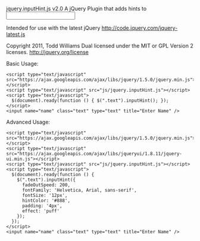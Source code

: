 jquery.inputHint.js v2.0
  A jQuery Plugin that adds hints to <input type="text" title="Hint goes here" />

 Intended for use with the latest jQuery
  http://code.jquery.com/jquery-latest.js

 Copyright 2011, Todd Williams
 Dual licensed under the MIT or GPL Version 2 licenses.
  http://jquery.org/license

 Basic Usage:

    <script type="text/javascript" src="https://ajax.googleapis.com/ajax/libs/jquery/1.5.0/jquery.min.js"></script>
    <script type="text/javascript" src="js/jquery.inputHint.js"></script>
    <script type="text/javascript">
      $(document).ready(function () { $(".text").inputHint(); });
    </script>
    <input name="name" class="text" type="text" title="Enter Name" />
 
 Advanced Usage:

    <script type="text/javascript" src="https://ajax.googleapis.com/ajax/libs/jquery/1.5.0/jquery.min.js"></script>
    <script type="text/javascript" src="https://ajax.googleapis.com/ajax/libs/jqueryui/1.8.11/jquery-ui.min.js"></script>
    <script type="text/javascript" src="js/jquery.inputHint.js"></script>
    <script type="text/javascript">
      $(document).ready(function () {
        $(".text").inputHint({
          fadeOutSpeed: 200,
          fontFamily: 'Helvetica, Arial, sans-serif',
          fontSize: '12px',
          hintColor: '#888',
          padding: '4px',
          effect: 'puff'
        });
      });
    </script>
    <input name="name" class="text" type="text" title="Enter Name" />